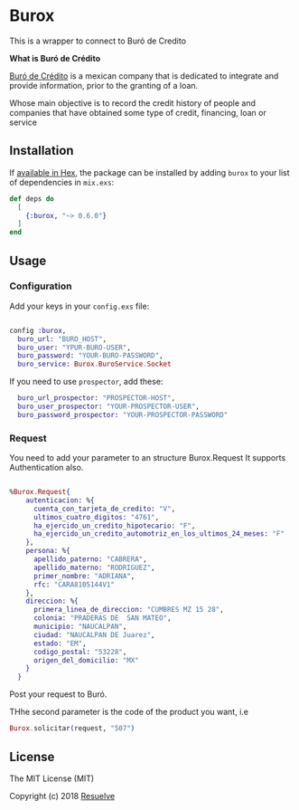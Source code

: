 # Burox

This is a wrapper to connect to Buró de Credito 

**What is Buró de Crédito**

[Buró de Crédito](https://www.burodecredito.com.mx/) is a mexican company that is dedicated to integrate and provide information, prior to the granting of a loan. 

Whose main objective is to record the credit history of people and companies that have obtained some type of credit, financing, loan or service

## Installation

If [available in Hex](https://hex.pm/docs/publish), the package can be installed
by adding `burox` to your list of dependencies in `mix.exs`:

```elixir
def deps do
  [
    {:burox, "~> 0.6.0"}
  ]
end
```

## Usage

### Configuration 

Add your keys in your `config.exs` file:

```elixir

config :burox,
  buro_url: "BURO_HOST",
  buro_user: "YPUR-BURO-USER",
  buro_password: "YOUR-BURO-PASSWORD",
  buro_service: Burox.BuroService.Socket

```

If you need to use `prospector`, add these:

```elixir
  buro_url_prospector: "PROSPECTOR-HOST",
  buro_user_prospector: "YOUR-PROSPECTOR-USER",
  buro_password_prospector: "YOUR-PROSPECTOR-PASSWORD"
```

### Request

You need to add your parameter to an structure Burox.Request
It supports Authentication also.

```elixir

%Burox.Request{
    autenticacion: %{
      cuenta_con_tarjeta_de_credito: "V",
      ultimos_cuatro_digitos: "4761",
      ha_ejercido_un_credito_hipotecario: "F",
      ha_ejercido_un_credito_automotriz_en_los_ultimos_24_meses: "F"
    },
    persona: %{
      apellido_paterno: "CABRERA",
      apellido_materno: "RODRIGUEZ",
      primer_nombre: "ADRIANA",
      rfc: "CARA8105144V1"
    },
    direccion: %{
      primera_linea_de_direccion: "CUMBRES MZ 15 28",
      colonia: "PRADERAS DE  SAN MATEO",
      municipio: "NAUCALPAN",
      ciudad: "NAUCALPAN DE Juarez",
      estado: "EM",
      codigo_postal: "53228",
      origen_del_domicilio: "MX"
    }
  }

```

Post your request to Buró. 

THhe second parameter is the code of the product you want, i.e

```elixir
Burox.solicitar(request, "507") 
```

## License 

The MIT License (MIT)

Copyright (c) 2018 [Resuelve](https://github.com/resuelve)
